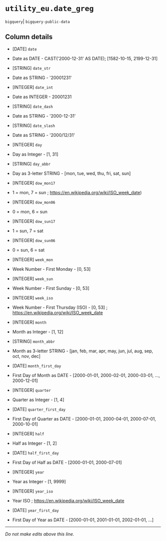 # `utility_eu.date_greg`
`bigquery`| `bigquery-public-data`

## Column details
* [DATE]      `date`
 - Date as DATE - CAST('2000-12-31' AS DATE); [1582-10-15, 2199-12-31]
* [STRING]    `date_str`
 - Date as STRING - '20001231'
* [INTEGER]   `date_int`
 - Date as INTEGER - 20001231
* [STRING]    `date_dash`
 - Date as STRING - '2000-12-31'
* [STRING]    `date_slash`
 - Date as STRING - '2000/12/31'
* [INTEGER]   `day`
 - Day as Integer - [1, 31]
* [STRING]    `day_abbr`
 - Day as 3-letter STRING - [mon, tue, wed, thu, fri, sat, sun]
* [INTEGER]   `dow_mon17`
 - 1 = mon, 7 = sun ; https://en.wikipedia.org/wiki/ISO_week_date)
* [INTEGER]   `dow_mon06`
 - 0 = mon, 6 = sun
* [INTEGER]   `dow_sun17`
 - 1 = sun, 7 = sat
* [INTEGER]   `dow_sun06`
 - 0 = sun, 6 = sat
* [INTEGER]   `week_mon`
 - Week Number - First Monday - [0, 53]
* [INTEGER]   `week_sun`
 - Week Number - First Sunday - [0, 53]
* [INTEGER]   `week_iso`
 - Week Number - First Thursday (ISO) - [0, 53] ; https://en.wikipedia.org/wiki/ISO_week_date
* [INTEGER]   `month`
 - Month as Integer - [1, 12]
* [STRING]    `month_abbr`
 - Month as 3-letter STRING - [jan, feb, mar, apr, may, jun, jul, aug, sep, oct, nov, dec]
* [DATE]      `month_first_day`
 - First Day of Month as DATE - [2000-01-01, 2000-02-01, 2000-03-01, ..., 2000-12-01]
* [INTEGER]   `quarter`
 - Quarter as Integer - [1, 4]
* [DATE]      `quarter_first_day`
 - First Day of Quarter as DATE - [2000-01-01, 2000-04-01, 2000-07-01, 2000-10-01]
* [INTEGER]   `half`
 - Half as Integer - [1, 2]
* [DATE]      `half_first_day`
 - First Day of Half as DATE - [2000-01-01, 2000-07-01]
* [INTEGER]   `year`
 - Year as Integer - [1, 9999]
* [INTEGER]   `year_iso`
 - Year ISO ; https://en.wikipedia.org/wiki/ISO_week_date
* [DATE]      `year_first_day`
 - First Day of Year as DATE - [2000-01-01, 2001-01-01, 2002-01-01, ...]

-------------------------------------------------------------------------------
*Do not make edits above this line.*
